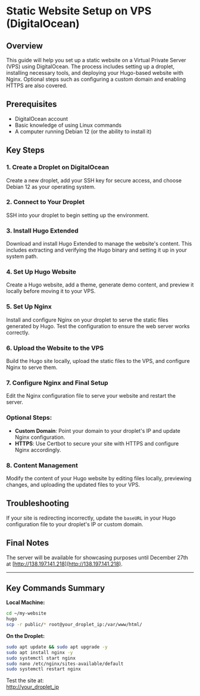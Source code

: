 
# Static Website Setup on VPS (DigitalOcean)

## Overview
This guide will help you set up a static website on a Virtual Private Server (VPS) using DigitalOcean. The process includes setting up a droplet, installing necessary tools, and deploying your Hugo-based website with Nginx. Optional steps such as configuring a custom domain and enabling HTTPS are also covered.

## Prerequisites
- DigitalOcean account
- Basic knowledge of using Linux commands
- A computer running Debian 12 (or the ability to install it)

## Key Steps

### 1. Create a Droplet on DigitalOcean
Create a new droplet, add your SSH key for secure access, and choose Debian 12 as your operating system.

### 2. Connect to Your Droplet
SSH into your droplet to begin setting up the environment.

### 3. Install Hugo Extended
Download and install Hugo Extended to manage the website's content. This includes extracting and verifying the Hugo binary and setting it up in your system path.

### 4. Set Up Hugo Website
Create a Hugo website, add a theme, generate demo content, and preview it locally before moving it to your VPS.

### 5. Set Up Nginx
Install and configure Nginx on your droplet to serve the static files generated by Hugo. Test the configuration to ensure the web server works correctly.

### 6. Upload the Website to the VPS
Build the Hugo site locally, upload the static files to the VPS, and configure Nginx to serve them.

### 7. Configure Nginx and Final Setup
Edit the Nginx configuration file to serve your website and restart the server. 

### Optional Steps:
- **Custom Domain**: Point your domain to your droplet's IP and update Nginx configuration.
- **HTTPS**: Use Certbot to secure your site with HTTPS and configure Nginx accordingly.

### 8. Content Management
Modify the content of your Hugo website by editing files locally, previewing changes, and uploading the updated files to your VPS.

## Troubleshooting
If your site is redirecting incorrectly, update the `baseURL` in your Hugo configuration file to your droplet's IP or custom domain.

## Final Notes
The server will be available for showcasing purposes until December 27th at [http://138.197.141.218](http://138.197.141.218).

---

## Key Commands Summary
**Local Machine:**
```bash
cd ~/my-website
hugo
scp -r public/* root@your_droplet_ip:/var/www/html/
```

**On the Droplet:**
```bash
sudo apt update && sudo apt upgrade -y
sudo apt install nginx -y
sudo systemctl start nginx
sudo nano /etc/nginx/sites-available/default
sudo systemctl restart nginx
```

Test the site at:  
[http://your_droplet_ip](http://your_droplet_ip)
